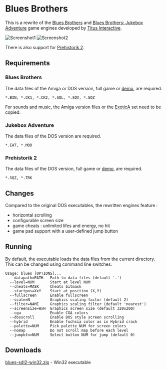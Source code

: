 
# Blues Brothers

This is a rewrite of the [Blues Brothers](https://www.mobygames.com/game/blues-brothers) and [Blues Brothers: Jukebox Adventure](https://www.mobygames.com/game/blues-brothers-jukebox-adventure) game engines developed by [Titus Interactive](https://www.mobygames.com/company/titus-interactive-sa).

![Screenshot1](blues1.png) ![Screenshot2](bbja2.png)

There is also support for [Prehistorik 2](https://www.mobygames.com/game/prehistorik-2).

## Requirements

### Blues Brothers

The data files of the Amiga or DOS version, full game or [demo](https://archive.org/details/TheBluesBrothers_1020), are required.

```
*.BIN, *.CK1, *.CK2, *.SQL, *.SQV, *.SQZ
```

For sounds and music, the Amiga version files or the [ExoticA](https://www.exotica.org.uk/wiki/The_Blues_Brothers) set need to be copied.

### Jukebox Adventure

The data files of the DOS version are required.

```
*.EAT, *.MOD
```

### Prehistorik 2

The data files of the DOS version, full game or [demo](http://cd.textfiles.com/ccbcurrsh1/demos/pre2.zip), are required.

```
*.SQZ, *.TRK
```

## Changes

Compared to the original DOS executables, the rewritten engines feature :

- horizontal scrolling
- configurable screen size
- game cheats : unlimited lifes and energy, no hit
- game pad support with a user-defined jump button

## Running

By default, the executable loads the data files from the current directory.
This can be changed using command line switches.

```
Usage: blues [OPTIONS]...
  --datapath=PATH   Path to data files (default '.')
  --level=NUM       Start at level NUM
  --cheats=MASK     Cheats bitmask
  --startpos=XxY    Start at position (X,Y)
  --fullscreen      Enable fullscreen
  --scale=N         Graphics scaling factor (default 2)
  --filter=NAME     Graphics scaling filter (default 'nearest')
  --screensize=WxH  Graphics screen size (default 320x200)
  --cga             Enable CGA colors
  --dosscroll       Enable DOS style screen scrolling
  --hybrid          Enable fuchsia color as in Hybrid crack
  --palette=NUM     Pick palette NUM for screen colors
  --nomap           Do not scroll map before each level
  --jumpbtn=NUM     Select button NUM for jump (default 0)
```

## Downloads

[blues-sdl2-win32.zip](https://www.dropbox.com/s/vv8mh0vrk8l6xro/blues-gh-sdl2-win32.zip?dl=0) - Win32 executable
